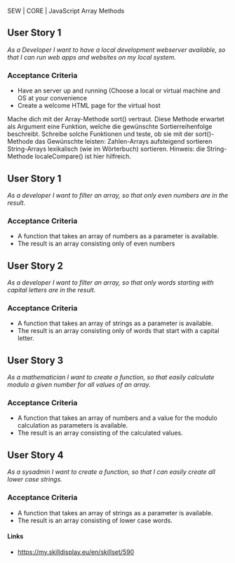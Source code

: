 SEW | CORE | JavaScript Array Methods

## User Story 1
*As a Developer I want to have a local development webserver available, so that I can run web apps and websites on my local system.*

### Acceptance Criteria
- Have an server up and running (Choose a local or virtual machine and OS at your convenience
- Create a welcome HTML page for the virtual host

Mache dich mit der Array-Methode sort() vertraut. Diese Methode erwartet als Argument eine Funktion, welche die gewünschte Sortierreihenfolge beschreibt.
Schreibe solche Funktionen und teste, ob sie mit der sort()-Methode das Gewünschte leisten:
Zahlen-Arrays aufsteigend sortieren
String-Arrays lexikalisch (wie im Wörterbuch) sortieren.
Hinweis: die String-Methode localeCompare() ist hier hilfreich.

## User Story 1
*As a developer I want to filter an array, so that only even numbers are in the result.*

### Acceptance Criteria
- A function that takes an array of numbers as a parameter is available.
- The result is an array consisting only of even numbers

## User Story 2
*As a developer I want to filter an array, so that only words starting with capital letters are in the result.*

### Acceptance Criteria
- A function that takes an array of strings as a parameter is available.
- The result is an array consisting only of words that start with a capital letter.

## User Story 3
*As a mathematician I want to create a function, so that easily calculate modulo a given number for all values of an array.*

### Acceptance Criteria
- A function that takes an array of numbers and a value for the modulo calculation as parameters is available.
- The result is an array consisting of the calculated values.

## User Story 4
*As a sysadmin I want to create a function, so that I can easily create all lower case strings.*

### Acceptance Criteria
- A function that takes an array of strings as a parameter is available.
- The result is an array consisting of lower case words.


#### Links
- https://my.skilldisplay.eu/en/skillset/590
